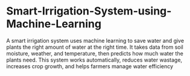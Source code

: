 # Smart-Irrigation-System-using-Machine-Learning
A smart irrigation system uses machine learning to save water and give plants the right amount of water at the right time. It takes data from soil moisture, weather, and temperature, then predicts how much water the plants need. This system works automatically, reduces water wastage, increases crop growth, and helps farmers manage water efficiency 

